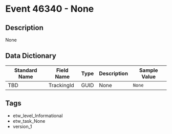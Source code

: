 # Event 46340 - None

## Description
None

## Data Dictionary
|Standard Name|Field Name|Type|Description|Sample Value|
|---|---|---|---|---|
|TBD|TrackingId|GUID|None|`None`|

## Tags
* etw_level_Informational
* etw_task_None
* version_1